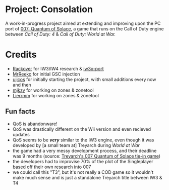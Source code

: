 # Project: Consolation

A work-in-progress project aimed at extending and improving upon the PC port of [007: Quantum of Solace](https://en.wikipedia.org/wiki/007:_Quantum_of_Solace), a game that runs on the Call of Duty engine between <i>Call of Duty: 4</i> & <i>Call of Duty: World at War.</i>

# Credits 

 - [Rackover](https://github.com/Rackover) for IW3/IW4 research & [iw3x-port](https://github.com/iw4x/iw3x-port)
 - [MrReeko](https://github.com/MrReekoFTWxD) for initial GSC injection
 - [ujicos](https://github.com/ujicos) for initially starting the project, wiith small additions every now and then
 - [mjkzy](https://github.com/mjkzy) for working on zones & zonetool
 - [Lierrmm](https://github.com/Lierrmm) for working on zones & zonetool
 

## Fun facts

- QoS is abandonware!
- QoS was drastically different on the Wii version and even recieved updates
- QoS seems to be <i><b>very</i></b> similar to the IW3 engine, even though it was developed by [a small team at] Treyarch during <i>World at War</i>
- the game had a very messy development process, and their deadline was 9 months (source: [Treyarch's 007 Quantum of Solace tie-in game](https://www.youtube.com/watch?v=bU4FkHVYYdU))
- the developers had to improvise 70% of the plot of the Singleplayer based off their own research into 007
- we could call this "T3", but it's not really a COD game so it wouldn't make much sense and is just a standalone Treyarch title between IW3 & T4